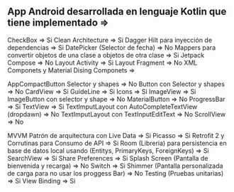 ## App Android desarrollada en lenguaje Kotlin que tiene implementado =>

CheckBox => Si
Clean Architecture => Si
Dagger Hilt para inyección de dependencias => Si
DatePicker (Selector de fecha) => No
Mappers para convertir objetos de una clase a objetos de otra clase => Si
Jetpack Compose => No
Layout Activity => Si
Layout Fragment => No
XML Componets y Material Dising Componets =>

AppCompactButton Selector y shapes => No
Button con Selector y shapes => No
CardView => Si
GuideLine => Si
Icons  => Si
ImageView => Si
ImageButton con selector y shape => No
MaterialButton => No
ProgressBar => Si
TextView => Si
TextImputLayout con AutoCompleteTextView (dropdawn) => No
TextImputLayout con TextInputEditText => No
ScrollView => No

MVVM Patrón de arquitectura con Live Data => Si
Picasso => Si
Retrofit 2 y Corrutinas para Consumo de API => Si
Room (Libreria) para persistencia en base de datos local usando (Entitys, PrimaryKeys, ForeignKeys) => Si
SearchView => Si
Share Preferences => Si
Splash Screen (Pantalla de bienvenida y recarga) => No
Switch => Si
Shimmer (Pantalla personalizada de carga para no usar los proggess Bar) => No
Testing (Pruebas unitarias) => Si
View Binding => Si

